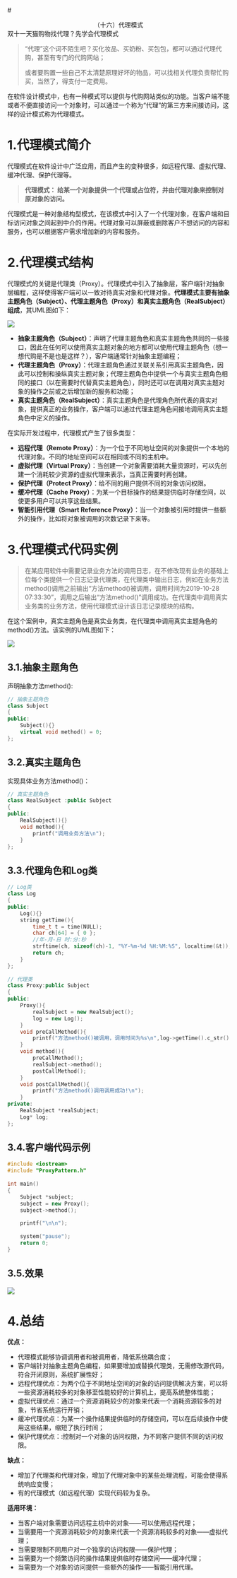#<center>（十六）代理模式</center>
双十一天猫购物找代理？先学会代理模式


> “代理”这个词不陌生吧？买化妆品、买奶粉、买包包，都可以通过代理代购，甚至有专门的代购网站；
> 
> 或者要购置一些自己不太清楚原理好坏的物品，可以找相关代理负责帮忙购买，当然了，得支付一定费用。

在软件设计模式中，也有一种模式可以提供与代购网站类似的功能。当客户端不能或者不便直接访问一个对象时，可以通过一个称为“代理”的第三方来间接访问，这样的设计模式称为代理模式。

# 1.代理模式简介
代理模式在软件设计中广泛应用，而且产生的变种很多，如远程代理、虚拟代理、缓冲代理、保护代理等。

> **代理模式：
> 给某一个对象提供一个代理或占位符，并由代理对象来控制对原对象的访问。**

代理模式是一种对象结构型模式，在该模式中引入了一个代理对象，在客户端和目标访问对象之间起到中介的作用。代理对象可以屏蔽或删除客户不想访问的内容和服务，也可以根据客户需求增加新的内容和服务。 

# 2.代理模式结构
代理模式的关键是代理类（Proxy）。代理模式中引入了抽象层，客户端针对抽象层编程，这样使得客户端可以一致对待真实对象和代理对象。**代理模式主要有抽象主题角色（Subject）、代理主题角色（Proxy）和真实主题角色（RealSubject）组成**，其UML图如下：

![](res/2.png)

* **抽象主题角色（Subject）**：声明了代理主题角色和真实主题角色共同的一些接口，因此在任何可以使用真实主题对象的地方都可以使用代理主题角色（想一想代购是不是也是这样？），客户端通常针对抽象主题编程；
* **代理主题角色（Proxy）**：代理主题角色通过关联关系引用真实主题角色，因此可以控制和操纵真实主题对象；代理主题角色中提供一个与真实主题角色相同的接口（以在需要时代替真实主题角色），同时还可以在调用对真实主题对象的操作之前或之后增加新的服务和功能；
* **真实主题角色（RealSubject）**：真实主题角色是代理角色所代表的真实对象，提供真正的业务操作，客户端可以通过代理主题角色间接地调用真实主题角色中定义的操作。

在实际开发过程中，代理模式产生了很多类型：

* **远程代理（Remote Proxy）**：为一个位于不同地址空间的对象提供一个本地的代理对象。不同的地址空间可以在相同或不同的主机中。
* **虚拟代理（Virtual Proxy）**：当创建一个对象需要消耗大量资源时，可以先创建一个消耗较少资源的虚拟代理来表示，当真正需要时再创建。
* **保护代理（Protect Proxy）**：给不同的用户提供不同的对象访问权限。
* **缓冲代理（Cache Proxy）**：为某一个目标操作的结果提供临时存储空间，以使更多用户可以共享这些结果。
* **智能引用代理（Smart Reference Proxy）**：当一个对象被引用时提供一些额外的操作，比如将对象被调用的次数记录下来等。
# 3.代理模式代码实例
> 在某应用软件中需要记录业务方法的调用日志，在不修改现有业务的基础上位每个类提供一个日志记录代理类，在代理类中输出日志，例如在业务方法method()调用之前输出“方法method()被调用，调用时间为2019-10-28 07:33:30”，调用之后输出“方法method()”调用成功。在代理类中调用真实业务类的业务方法，使用代理模式设计该日志记录模块的结构。

在这个案例中，真实主题角色是真实业务类，在代理类中调用真实主题角色的method()方法。该实例的UML图如下：

![](res/3.png)

## 3.1.抽象主题角色
声明抽象方法method():

```cpp
// 抽象主题角色
class Subject
{
public:
	Subject(){}
	virtual void method() = 0;
};
```
## 3.2.真实主题角色
实现具体业务方法method()：

```cpp
// 真实主题角色
class RealSubject :public Subject
{
public:
	RealSubject(){}
	void method(){
		printf("调用业务方法\n");
	}
};
```
## 3.3.代理角色和Log类

```cpp
// Log类
class Log
{
public:
	Log(){}
	string getTime(){
		time_t t = time(NULL);
		char ch[64] = { 0 };
		//年-月-日 时:分:秒
		strftime(ch, sizeof(ch)-1, "%Y-%m-%d %H:%M:%S", localtime(&t));     
		return ch;
	}
};
 
// 代理类
class Proxy:public Subject
{
public:
	Proxy(){
		realSubject = new RealSubject();
		log = new Log();
	}
	void preCallMethod(){
		printf("方法method()被调用，调用时间为%s\n",log->getTime().c_str());
	}
	void method(){
		preCallMethod();
		realSubject->method();
		postCallMethod();
	}
	void postCallMethod(){
		printf("方法method()调用调用成功!\n");
	}
private:
	RealSubject *realSubject;
	Log* log;
};
```
## 3.4.客户端代码示例

```cpp
#include <iostream>
#include "ProxyPattern.h"
 
int main()
{
	Subject *subject;
	subject = new Proxy();
	subject->method();
 
	printf("\n\n");
 
	system("pause");
	return 0;
}
```
## 3.5.效果 
![](res/3.5.png)

# 4.总结
**优点：**

* 代理模式能够协调调用者和被调用者，降低系统耦合度；
* 客户端针对抽象主题角色编程，如果要增加或替换代理类，无需修改源代码，符合开闭原则，系统扩展性好；
* 远程代理优点：为两个位于不同地址空间的对象的访问提供解决方案，可以将一些资源消耗较多的对象移至性能较好的计算机上，提高系统整体性能；
* 虚拟代理优点：通过一个资源消耗较少的对象来代表一个消耗资源较多的对象，节省系统运行开销；
* 缓冲代理优点：为某一个操作结果提供临时的存储空间，可以在后续操作中使用这些结果，缩短了执行时间；
* 保护代理优点：:控制对一个对象的访问权限，为不同客户提供不同的访问权限。

**缺点：**

* 增加了代理类和代理对象，增加了代理对象中的某些处理流程，可能会使得系统响应变慢；
* 有的代理模式（如远程代理）实现代码较为复杂。

**适用环境：**

* 当客户端对象需要访问远程主机中的对象——可以使用远程代理；
* 当需要用一个资源消耗较少的对象来代表一个资源消耗较多的对象——虚拟代理；
* 当需要限制不同用户对一个独享的访问权限——保护代理；
* 当需要为一个频繁访问的操作结果提供临时存储空间——缓冲代理；
* 当需要为一个对象的访问提供一些额外的操作——智能引用代理。

